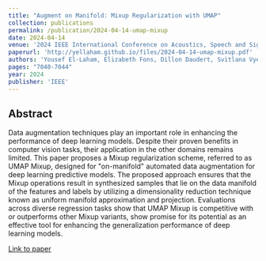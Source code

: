 ```yaml
---
title: "Augment on Manifold: Mixup Regularization with UMAP"
collection: publications
permalink: /publication/2024-04-14-umap-mixup
date: 2024-04-14
venue: '2024 IEEE International Conference on Acoustics, Speech and Signal Processing (ICASSP)'
paperurl: 'http://yellaham.github.io/files/2024-04-14-umap-mixup.pdf'
authors: 'Yousef El-Laham, Elizabeth Fons, Dillon Daudert, Svitlana Vyetrenko'
pages: "7040-7044"
year: 2024
publisher: 'IEEE'
---
```


## Abstract
Data augmentation techniques play an important role in enhancing the performance of deep learning models. Despite their proven benefits in computer vision tasks, their application in the other domains remains limited. This paper proposes a Mixup regularization scheme, referred to as UMAP Mixup, designed for "on-manifold" automated data augmentation for deep learning predictive models. The proposed approach ensures that the Mixup operations result in synthesized samples that lie on the data manifold of the features and labels by utilizing a dimensionality reduction technique known as uniform manifold approximation and projection. Evaluations across diverse regression tasks show that UMAP Mixup is competitive with or outperforms other Mixup variants, show promise for its potential as an effective tool for enhancing the generalization performance of deep learning models.

[Link to paper](http://yellaham.github.io/files/2024-04-14-umap-mixup.pdf)
